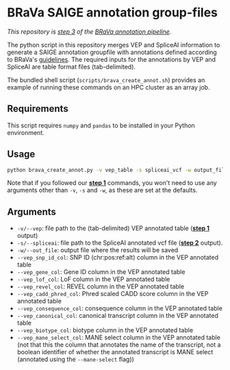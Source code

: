 # BRaVa SAIGE annotation group-files

*This repository is [step 3](https://github.com/BRaVa-genetics/variant-annotation#3-run-the-python-brava-annotation-script-to-extract-variant-annotations) of the [BRaVa annotation pipeline](https://github.com/BRaVa-genetics/variant-annotation).*

The python script in this repository merges VEP and SpliceAI information to generate a SAIGE annotation groupfile with annotations defined according to BRaVa's [guidelines](https://docs.google.com/document/d/11Nnb_nUjHnqKCkIB3SQAbR6fl66ICdeA-x_HyGWsBXM/edit#). The required inputs for the annotations by VEP and SpliceAI are table format files (tab-delimited).

The bundled shell script (`scripts/brava_create_annot.sh`) provides an example of running these commands on an HPC cluster as an array job.

## Requirements

This script requires `numpy` and `pandas` to be installed in your Python environment.

## Usage

```bash
python brava_create_annot.py -v vep_table -s spliceai_vcf -w output_file --vep_snp_id_col snp_id_col --vep_gene_col gene_id_col --vep_lof_col lof_col --vep_revel_col revel_col --vep_cadd_phred_col cadd_col --vep_consequence_col csq_col --vep_canonical_col canonical_col --vep_biotype_col biotype_col --vep_mane_select_col mane_select_col
```

Note that if you followed our [**step 1**](https://github.com/BRaVa-genetics/variant-annotation#1-run-vep-version-105-with-loftee-v104_grch38) commands, you won't need to use any arguments other than `-v`, `-s` and `-w`, as these are set at the defaults.

## Arguments

* `-v/--vep`: file path to the (tab-delimited) VEP annotated table ([**step 1**](https://github.com/BRaVa-genetics/variant-annotation#1-run-vep-version-105-with-loftee-v104_grch38) output)
* `-s/--spliceai`: file path to the SpliceAI annotated vcf file ([**step 2**](https://github.com/BRaVa-genetics/variant-annotation#2-run-spliceai) output).
* `-w/--out_file`: output file where the results will be saved
* `--vep_snp_id_col`: SNP ID (chr:pos:ref:alt) column in the VEP annotated table
* `--vep_gene_col`: Gene ID column in the VEP annotated table
* `--vep_lof_col`: LoF column in the VEP annotated table
* `--vep_revel_col`: REVEL column in the VEP annotated table
* `--vep_cadd_phred_col`: Phred scaled CADD score column in the VEP annotated table
* `--vep_consequence_col`: consequence column in the VEP annotated table
* `--vep_canonical_col`: canonical transcript column in the VEP annotated table
* `--vep_biotype_col`: biotype column in the VEP annotated table
* `--vep_mane_select_col`: MANE select column in the VEP annotated table (not that this the column that annotates the name of the transcript, not a boolean identifier of whether the annotated transcript is MANE select (annotated using the `--mane-select` flag))

